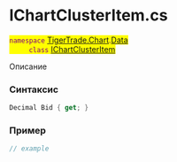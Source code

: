 
# IChartClusterItem.cs
<mark style="color:purple;">`namespace` [TigerTrade.Chart](../../../../TigerTrade.Chart.md).[Data](../../../../TigerTrade.Chart/Data.md)  
&nbsp;&nbsp;&nbsp;&nbsp;&nbsp;&nbsp;&nbsp;&nbsp;&nbsp;`class` [IChartClusterItem](../../IChartClusterItem.cs.md)

Описание

### Синтаксис
```csharp
Decimal Bid { get; }
```
### Пример  
```csharp
// example
```
